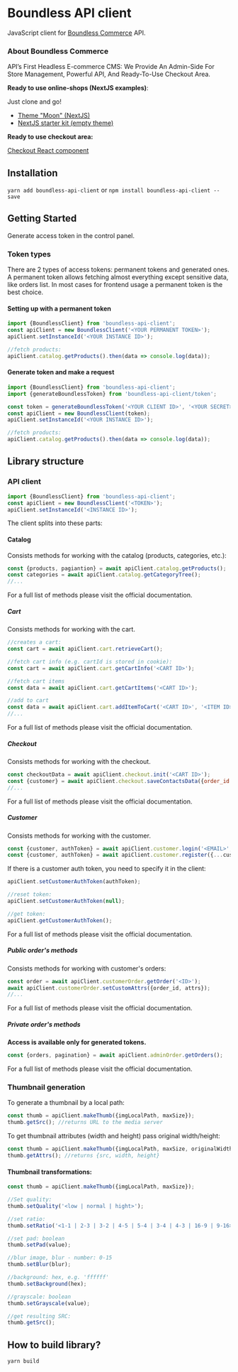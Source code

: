 # Boundless API client

JavaScript client for [Boundless Commerce](https://boundless-commerce.com/) API. 

### About Boundless Commerce

API’s First Headless E-commerce CMS: We Provide An Admin-Side For Store Management, Powerful API, And Ready-To-Use 
Checkout Area.

**Ready to use online-shops (NextJS examples)**:

Just clone and go!

- [Theme "Moon" (NextJS)](https://github.com/kirill-zhirnov/boundless-moon-theme)
- [NextJS starter kit (empty theme)](https://github.com/kirill-zhirnov/boundless-nextjs-sample)

**Ready to use checkout area:**

[Checkout React component](https://github.com/kirill-zhirnov/boundless-checkout-react)

## Installation

`yarn add boundless-api-client` or `npm install boundless-api-client --save`

## Getting Started

Generate access token in the control panel.

### Token types

There are 2 types of access tokens: permanent tokens and generated ones. A permanent token allows fetching almost 
everything except sensitive data, like orders list. In most cases for frontend usage a permanent token is the best choice.

#### Setting up with a permanent token

```js
import {BoundlessClient} from 'boundless-api-client';
const apiClient = new BoundlessClient('<YOUR PERMANENT TOKEN>');
apiClient.setInstanceId('<YOUR INSTANCE ID>');

//fetch products:
apiClient.catalog.getProducts().then(data => console.log(data));
```

#### Generate token and make a request

```js
import {BoundlessClient} from 'boundless-api-client';
import {generateBoundlessToken} from 'boundless-api-client/token';

const token = generateBoundlessToken('<YOUR CLIENT ID>', '<YOUR SECRET>', '<YOUR INSTANCE ID>');
const apiClient = new BoundlessClient(token);
apiClient.setInstanceId('<YOUR INSTANCE ID>');

//fetch products:
apiClient.catalog.getProducts().then(data => console.log(data));
```

## Library structure

### API client

```js
import {BoundlessClient} from 'boundless-api-client';
const apiClient = new BoundlessClient('<TOKEN>');
apiClient.setInstanceId('<INSTANCE ID>');
```

The client splits into these parts:

#### Catalog

Consists methods for working with the catalog (products, categories, etc.):

```js
const {products, pagiantion} = await apiClient.catalog.getProducts();
const categories = await apiClient.catalog.getCategoryTree();
//...
```

For a full list of methods please visit the official documentation.

##### Cart

Consists methods for working with the cart.

```js
//creates a cart:
const cart = await apiClient.cart.retrieveCart();

//fetch cart info (e.g. cartId is stored in cookie):
const cart = await apiClient.cart.getCartInfo('<CART ID>');

//fetch cart items
const data = await apiClient.cart.getCartItems('<CART ID>');

//add to cart
const data = await apiClient.cart.addItemToCart('<CART ID>', '<ITEM ID>', '<QTY>');
//...
```

For a full list of methods please visit the official documentation.

##### Checkout

Consists methods for working with the checkout.

```js
const checkoutData = await apiClient.checkout.init('<CART ID>');
const {customer} = await apiClient.checkout.saveContactsData({order_id: '<ORDER ID>', email: '<CUSTOMER EMAIL>'});
//...
```

For a full list of methods please visit the official documentation.

##### Customer

Consists methods for working with the customer.

```js
const {customer, authToken} = await apiClient.customer.login('<EMAIL>', '<PASS>');
const {customer, authToken} = await apiClient.customer.register({...customerData});
```

If there is a customer auth token, you need to specify it in the client:

```js
apiClient.setCustomerAuthToken(authToken);

//reset token:
apiClient.setCustomerAuthToken(null);

//get token:
apiClient.getCustomerAuthToken();
```

For a full list of methods please visit the official documentation.

##### Public order's methods

Consists methods for working with customer's orders:

```js
const order = await apiClient.customerOrder.getOrder('<ID>');
await apiClient.customerOrder.setCustomAttrs({order_id, attrs});
//...
```

For a full list of methods please visit the official documentation.

##### Private order's methods

**Access is available only for generated tokens.**

```js
const {orders, pagination} = await apiClient.adminOrder.getOrders();
```

For a full list of methods please visit the official documentation.

### Thumbnail generation

To generate a thumbnail by a local path:

```js
const thumb = apiClient.makeThumb({imgLocalPath, maxSize});
thumb.getSrc(); //returns URL to the media server
```

To get thumbnail attributes (width and height) pass original width/height:

```js
const thumb = apiClient.makeThumb({imgLocalPath, maxSize, originalWidth, originalHeight});
thumb.getAttrs(); //returns {src, width, height}
```

#### Thumbnail transformations:

```js
const thumb = apiClient.makeThumb({imgLocalPath, maxSize});

//Set quality:
thumb.setQuality('<low | normal | hight>');

//set ratio:
thumb.setRatio('<1-1 | 2-3 | 3-2 | 4-5 | 5-4 | 3-4 | 4-3 | 16-9 | 9-16>');

//set pad: boolean
thumb.setPad(value);

//blur image, blur - number: 0-15
thumb.setBlur(blur);

//background: hex, e.g. 'ffffff'
thumb.setBackground(hex);

//grayscale: boolean
thumb.setGrayscale(value);

//get resulting SRC:
thumb.getSrc();
```

## How to build library?

```
yarn build
```
